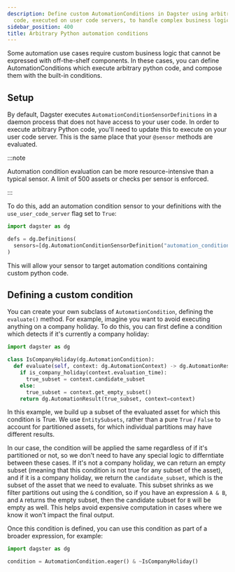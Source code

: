 ```yaml
---
description: Define custom AutomationConditions in Dagster using arbitrary Python
  code, executed on user code servers, to handle complex business logic.
sidebar_position: 400
title: Arbitrary Python automation conditions
---
```

Some automation use cases require custom business logic that cannot be expressed with off-the-shelf components. In these cases, you can define AutomationConditions which execute arbitrary python code, and compose them with the built-in conditions.

## Setup

By default, Dagster executes `AutomationConditionSensorDefinitions` in a daemon process that does not have access to your user code. In order to execute arbitrary Python code, you'll need to update this to execute on your user code server. This is the same place that your `@sensor` methods are evaluated.

:::note

Automation condition evaluation can be more resource-intensive than a typical sensor. A limit of 500 assets or checks per sensor is enforced.

:::

To do this, add an automation condition sensor to your definitions with the `use_user_code_server` flag set to `True`:

```python
import dagster as dg

defs = dg.Definitions(
  sensors=[dg.AutomationConditionSensorDefinition("automation_condition_sensor", target=dg.AssetSelection.all(), use_user_code_server=True)]
)
```

This will allow your sensor to target automation conditions containing custom python code.

## Defining a custom condition

You can create your own subclass of `AutomationCondition`, defining the `evaluate()` method. For example, imagine you want to avoid executing anything on a company holiday. To do this, you can first define a condition which detects if it's currently a company holiday:

```python
import dagster as dg

class IsCompanyHoliday(dg.AutomationCondition):
  def evaluate(self, context: dg.AutomationContext) -> dg.AutomationResult:
    if is_company_holiday(context.evaluation_time):
      true_subset = context.candidate_subset
    else:
      true_subset = context.get_empty_subset()
    return dg.AutomationResult(true_subset, context=context)

```

In this example, we build up a subset of the evaluated asset for which this condition is True. We use `EntitySubsets`, rather than a pure `True` / `False` to account for partitioned assets, for which individual partitions may have different results.

In our case, the condition will be applied the same regardless of if it's partitioned or not, so we don't need to have any special logic to differntiate between these cases. If it's not a company holiday, we can return an empty subset (meaning that this condition is not true for any subset of the asset), and if it is a company holiday, we return the `candidate_subset`, which is the subset of the asset that we need to evaluate. This subset shrinks as we filter partitions out using the `&` condition, so if you have an expression `A & B`, and `A` returns the empty subset, then the candidate subset for `B` will be empty as well. This helps avoid expensive computation in cases where we know it won't impact the final output.

Once this condition is defined, you can use this condition as part of a broader expression, for example:

```python
import dagster as dg

condition = AutomationCondition.eager() & ~IsCompanyHoliday()
```
